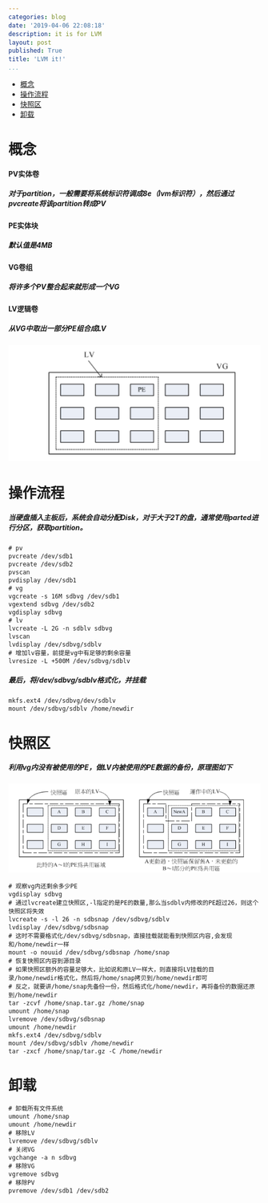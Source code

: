 ```yaml
---
categories: blog
date: '2019-04-06 22:08:18'
description: it is for LVM
layout: post
published: True
title: 'LVM it!'
...
```


-   [概念](#概念)
-   [操作流程](#操作流程)
-   [快照区](#快照区)
-   [卸载](#卸载)

概念
====

#### PV实体卷

##### 对于partition，一般需要将系统标识符调成8e（lvm标识符），然后通过pvcreate将该partition转成PV

#### PE实体块

##### 默认值是4MB

#### VG卷组

##### 将许多个PV整合起来就形成一个VG

#### LV逻辑卷

##### 从VG中取出一部分PE组合成LV

![avatar](https://raw.githubusercontent.com/Guiqifeitian/Guiqifeitian.github.io/master/_images/lvm.PNG)

操作流程
========

##### 当硬盘插入主板后，系统会自动分配Disk，对于大于2T的盘，通常使用parted进行分区，获取partition。

~~~~ {.shell}
# pv
pvcreate /dev/sdb1
pvcreate /dev/sdb2
pvscan 
pvdisplay /dev/sdb1
# vg
vgcreate -s 16M sdbvg /dev/sdb1
vgextend sdbvg /dev/sdb2
vgdisplay sdbvg
# lv
lvcreate -L 2G -n sdblv sdbvg
lvscan
lvdisplay /dev/sdbvg/sdblv
# 增加lv容量，前提是vg中有足够的剩余容量
lvresize -L +500M /dev/sdbvg/sdblv
~~~~

##### 最后，将/dev/sdbvg/sdblv格式化，并挂载

~~~~ {.shell}
mkfs.ext4 /dev/sdbvg/dev/sdblv
mount /dev/sdbvg/sdblv /home/newdir
~~~~

快照区
======

##### 利用vg内没有被使用的PE，做LV内被使用的PE数据的备份，原理图如下

![avatar](https://raw.githubusercontent.com/Guiqifeitian/Guiqifeitian.github.io/master/_images/snap.PNG)

~~~~ {.shell}
# 观察vg内还剩余多少PE
vgdisplay sdbvg
# 通过lvcreate建立快照区,-l指定的是PE的数量,那么当sdblv内修改的PE超过26，则这个快照区将失效
lvcreate -s -l 26 -n sdbsnap /dev/sdbvg/sdblv
lvdisplay /dev/sdbvg/sdbsnap
# 这时不需要格式化/dev/sdbvg/sdbsnap，直接挂载就能看到快照区内容,会发现和/home/newdir一样
mount -o nouuid /dev/sdbvg/sdbsnap /home/snap
# 恢复快照区内容到源目录
# 如果快照区额外的容量足够大，比如说和原LV一样大，则直接将LV挂载的目录/home/newdir格式化，然后将/home/snap拷贝到/home/newdir即可
# 反之，就要讲/home/snap先备份一份，然后格式化/home/newdir，再将备份的数据还原到/home/newdir
tar -zcvf /home/snap.tar.gz /home/snap
umount /home/snap
lvremove /dev/sdbvg/sdbsnap
umount /home/newdir
mkfs.ext4 /dev/sdbvg/sdblv
mount /dev/sdbvg/sdblv /home/newdir
tar -zxcf /home/snap/tar.gz -C /home/newdir
~~~~

卸载
====

~~~~ {.shell}
# 卸载所有文件系统
umount /home/snap
umount /home/newdir
# 移除LV
lvremove /dev/sdbvg/sdblv
# 关闭VG
vgchange -a n sdbvg
# 移除VG
vgremove sdbvg
# 移除PV
pvremove /dev/sdb1 /dev/sdb2
~~~~

